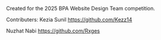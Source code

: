 Created for the 2025 BPA Website Design Team competition.

Contributers:
Kezia Sunil
https://github.com/Kezz14

Nuzhat Nabi
https://github.com/Rxges

